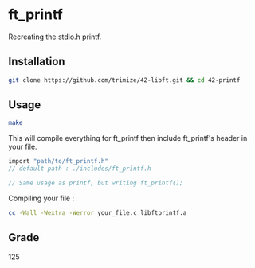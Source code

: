 # ft_printf

Recreating the stdio.h printf.

## Installation

```bash
git clone https://github.com/trimize/42-libft.git && cd 42-printf
```

## Usage

```bash
make
```

This will compile everything for ft_printf then include ft_printf's header in your file.

```c
import "path/to/ft_printf.h"
// default path : ./includes/ft_printf.h

// Same usage as printf, but writing ft_printf();
```
Compiling your file :

```bash
cc -Wall -Wextra -Werror your_file.c libftprintf.a
```

## Grade

125
